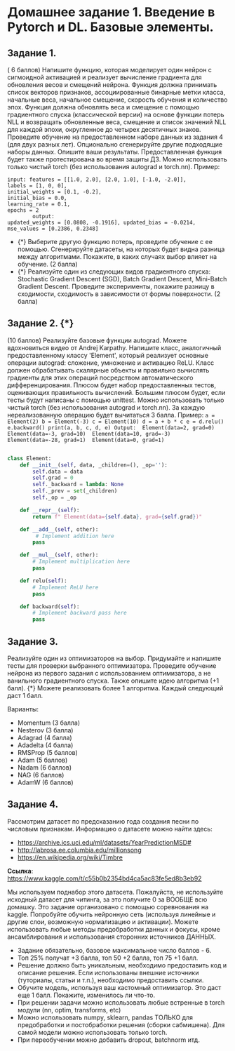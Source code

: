 # Домашнее задание 1. Введение в Pytorch и DL. Базовые элементы.

## Задание 1.
( 6 баллов) Напишите функцию, которая моделирует один нейрон с сигмоидной активацией и реализует вычисление градиента для обновления весов и смещений нейрона. Функция должна принимать список векторов признаков, ассоциированные бинарные метки класса, начальные веса, начальное смещение, скорость обучения и количество эпох. Функция должна обновлять веса и смещение с помощью градиентного спуска (классической версии) на основе функции потерь NLL и возвращать обновленные веса, смещение и список значений NLL для каждой эпохи, округленное до четырех десятичных знаков.
Проведите обучение на предоставленном наборе данных из задания 4 (для двух разных лет). Опционально сгенерируйте другие подходящие наборы данных. Опишите ваши результаты. Предоставленная функция будет также протестирована во время защиты ДЗ.
Можно использовать только чистый torch (без использования autograd и torch.nn). 
Пример:
```
input: features = [[1.0, 2.0], [2.0, 1.0], [-1.0, -2.0]], 
labels = [1, 0, 0], 
initial_weights = [0.1, -0.2], 
initial_bias = 0.0, 
learning_rate = 0.1, 
epochs = 2
        output: 
updated_weights = [0.0808, -0.1916], updated_bias = -0.0214, mse_values = [0.2386, 0.2348]
```
* {*} Выберите другую функцию потерь, проведите обучение с ее помощью. Сгенерируйте датасеты, на которых будет видна разница между алгоритмами. Покажите, в каких случаях выбор влияет на обучение. (2 балла)
* {*} Реализуйте один из следующих видов градиентного спуска: Stochastic Gradient Descent (SGD), Batch Gradient Descent, Mini-Batch Gradient Descent. Проведите эксперименты, покажите разницу в сходимости, сходимость в зависимости от формы поверхности. (2 балла)

## Задание 2. {*}
(10 баллов) Реализуйте базовые функции autograd. Можете вдохновиться видео от Andrej Karpathy. Напишите класс, аналогичный предоставленному классу 'Element', который реализует основные операции autograd: сложение, умножение и активацию ReLU. Класс должен обрабатывать скалярные объекты и правильно вычислять градиенты для этих операций посредством автоматического дифференцирования. Плюсом будет набор предоставленных тестов, оценивающих правильность вычислений. Большим плюсом будет, если тесты будут   написаны с помощью unittest. Можно использовать только чистый torch (без использования autograd и torch.nn). За каждую нереализованную операцию будет вычитаться 3 балла.
	Пример: 
        ```
        a = Element(2)
        b = Element(-3)
        c = Element(10)
        d = a + b * c
        e = d.relu()
        e.backward()
        print(a, b, c, d, e)
        Output:  Element(data=2, grad=0)  Element(data=-3, grad=10)  Element(data=10, grad=-3)  Element(data=-28, grad=1)  Element(data=0, grad=1)
        ```
```python

class Element:
	def __init__(self, data, _children=(), _op=''):
		self.data = data
		self.grad = 0
		self._backward = lambda: None
		self._prev = set(_children)
		self._op = _op

	def __repr__(self):
		return f" Element(data={self.data}, grad={self.grad})"

	def __add__(self, other):
		 # Implement addition here
		pass

	def __mul__(self, other):
		# Implement multiplication here
		pass

	def relu(self):
		# Implement ReLU here
		pass

	def backward(self):
		# Implement backward pass here
		pass
```
## Задание 3. 
Реализуйте один из оптимизаторов на выбор. Придумайте и напишите тесты для проверки выбранного оптимизатора. Проведите обучение нейрона из первого задания с использованием оптимизатора, а не ванильного градиентного спуска.
Также опишите идею алгоритма (+1 балл).
{*} Можете реализовать более 1 алгоритма. Каждый следующий даст 1 балл. 

Варианты:
- Momentum (3 балла)
- Nesterov (3 балла) 
- Adagrad (4 балла)
- Adadelta (4 балла)
- RMSProp (5 баллов)
- Adam (5 баллов)
- Nadam (6 баллов)
- NAG (6 баллов)
- AdamW (6 баллов)

## Задание 4.
Рассмотрим датасет по предсказанию года создания песни по числовым признакам.
Информацию о датасете можно найти здесь: 
- https://archive.ics.uci.edu/ml/datasets/YearPredictionMSD#
- http://labrosa.ee.columbia.edu/millionsong
- https://en.wikipedia.org/wiki/Timbre

**Ссылка**: https://www.kaggle.com/t/c55b0b2354bd4ca5ac83fe5ed8b3eb92

Мы используем поднабор этого датасета. Пожалуйста, не используйте исходный датасет для читинга, за это получите 0 за ВООБЩЕ всю домашку. Это задание организовано с помощью соревнования на kaggle.
Попробуйте обучить нейронную сеть (используя линейные и другие слои, возможную нормализацию и активации). Можете использовать любые методы предобработки данных и фокусы, 
кроме ансамблирования и использования сторонних источников ДАННЫХ.
- Задание обязательно, базовое максимальное число баллов - 6. 
- Топ 25% получат +3 балла, топ 50 +2 балла, топ 75 +1 балл.
- Решение должно быть уникальным, необходимо предоставить код и описание решения. Если использованы внешние источники (туториалы, статьи и т.п.), необходимо предоставить ссылки.
- Обучите модель, используя ваш кастомный оптимизатор. Это даст еще 1 балл. Покажите, изменилось ли что-то.
- При решении задачи можно использовать любые встренные в torch модули (nn, optim, transforms, etc)
- Можно использовать numpy, sklearn, pandas ТОЛЬКО для предобработки и постобработки решения (сборки сабмишена). Для самой модели можно использовать только torch.
- При переобучении можно добавить dropout, batchnorm итд. 



